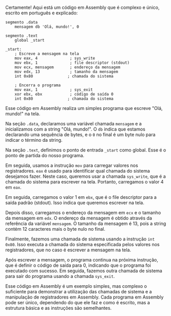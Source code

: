 Certamente! Aqui está um código em Assembly que é complexo e único, escrito em português e explicado:

```assembly
segmento .data
    mensagem db 'Olá, mundo!', 0

segmento .text
    global _start
    
_start:
    ; Escreve a mensagem na tela
    mov eax, 4              ; sys_write
    mov ebx, 1              ; file descriptor (stdout)
    mov ecx, mensagem       ; endereço da mensagem
    mov edx, 13             ; tamanho da mensagem
    int 0x80               ; chamada do sistema
    
    ; Encerra o programa
    mov eax, 1              ; sys_exit
    xor ebx, ebx            ; código de saída 0
    int 0x80               ; chamada do sistema
```

Esse código em Assembly realiza um simples programa que escreve "Olá, mundo!" na tela. 

Na seção `.data`, declaramos uma variável chamada `mensagem` e a inicializamos com a string "Olá, mundo!". O `db` indica que estamos declarando uma sequência de bytes, e o `0` no final é um byte nulo para indicar o término da string.

Na seção `.text`, definimos o ponto de entrada `_start` como global. Esse é o ponto de partida do nosso programa.

Em seguida, usamos a instrução `mov` para carregar valores nos registradores. `eax` é usado para identificar qual chamada do sistema desejamos fazer. Neste caso, queremos usar a chamada `sys_write`, que é a chamada do sistema para escrever na tela. Portanto, carregamos o valor 4 em `eax`.

Em seguida, carregamos o valor 1 em `ebx`, que é o file descriptor para a saída padrão (stdout). Isso indica que queremos escrever na tela.

Depois disso, carregamos o endereço da mensagem em `ecx` e o tamanho da mensagem em `edx`. O endereço da mensagem é obtido através da referência da variável `mensagem`. O tamanho da mensagem é 13, pois a string contém 12 caracteres mais o byte nulo no final.

Finalmente, fazemos uma chamada de sistema usando a instrução `int 0x80`. Isso executa a chamada do sistema especificada pelos valores nos registradores, que no caso é escrever a mensagem na tela.

Após escrever a mensagem, o programa continua na próxima instrução, que é definir o código de saída para 0, indicando que o programa foi executado com sucesso. Em seguida, fazemos outra chamada de sistema para sair do programa usando a chamada `sys_exit`.

Esse código em Assembly é um exemplo simples, mas complexo o suficiente para demonstrar a utilização das chamadas de sistema e a manipulação de registradores em Assembly. Cada programa em Assembly pode ser único, dependendo do que ele faz e como é escrito, mas a estrutura básica e as instruções são semelhantes.